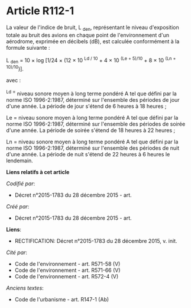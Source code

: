 # Article R112-1

La valeur de l'indice de bruit, L
  <sub>den</sub>, représentant le niveau d'exposition totale au bruit des avions en chaque point de l'environnement d'un
aérodrome, exprimée en décibels (dB), est calculée conformément à la formule suivante :

L
  <sub>den</sub> = 10 × log [1/24 × (12 × 10 
  <sup>Ld / 10</sup> + 4 × 10 
  <sup>(Le + 5)/10</sup> + 8 × 10 
  <sup>(Ln + 10)/10</sup>)].

avec :

<sup>Ld 
    <font size="2">= </font>
  </sup>niveau sonore moyen à long terme pondéré A tel que défini par la norme ISO 1996-2:1987, déterminé sur l'ensemble des
périodes de jour d'une année. La période de jour s'étend de 6 heures à 18 heures ;

Le = niveau sonore moyen à long terme pondéré A tel que défini par la norme ISO 1996-2:1987, déterminé sur l'ensemble des
périodes de soirée d'une année. La période de soirée s'étend de 18 heures à 22 heures ;

Ln = niveau sonore moyen à long terme pondéré A tel que défini par la norme ISO 1996-2:1987, déterminé sur l'ensemble des
périodes de nuit d'une année. La période de nuit s'étend de 22 heures à 6 heures le lendemain.

<sup>
  <sup>
</sup></sup>

**Liens relatifs à cet article**

_Codifié par_:

  - Décret n°2015-1783 du 28 décembre 2015 - art.

_Créé par_:

  - Décret n°2015-1783 du 28 décembre 2015 - art.

**Liens**:

  - RECTIFICATION: Décret n°2015-1783 du 28 décembre 2015, v. init.

_Cité par_:

  - Code de l'environnement - art. R571-58 (V)
  - Code de l'environnement - art. R571-66 (V)
  - Code de l'environnement - art. R572-4 (V)

_Anciens textes_:

  - Code de l'urbanisme - art. R147-1 (Ab)
